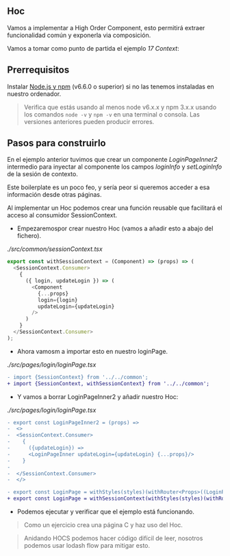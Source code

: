 ## Hoc

Vamos a implementar a High Order Component, esto permitirá extraer funcionalidad común y exponerla via composición.

Vamos a tomar como punto de partida el ejemplo _17 Context_:

## Prerrequisitos

Instalar [Node.js y npm](https://nodejs.org/en/) (v6.6.0 o superior) si no las tenemos instaladas en nuestro ordenador.

> Verifica que estás usando al menos node v6.x.x y npm 3.x.x usando los comandos `node -v` y `npm -v` en una terminal o consola. Las versiones anteriores pueden producir errores.

## Pasos para construirlo

En el ejemplo anterior tuvimos que crear un componente _LoginPageInner2_ intermedio para inyectar al componente los campos _loginInfo_ y _setLoginInfo_ de la sesión de contexto.

Este boilerplate es un poco feo, y sería peor si queremos acceder a esa información desde otras páginas.

Al implementar un Hoc podemos crear una función reusable que facilitará el acceso al consumidor SessionContext.

- Empezaremospor crear nuestro Hoc (vamos a añadir esto a abajo del fichero).

_./src/common/sessionContext.tsx_

```javascript
export const withSessionContext = (Component) => (props) => (
  <SessionContext.Consumer>
    {
      ({ login, updateLogin }) => (
        <Component
          {...props}
          login={login}
          updateLogin={updateLogin}
        />
      )
    }
  </SessionContext.Consumer>
);
```

- Ahora vamosm a importar esto en nuestro loginPage.

_./src/pages/login/loginPage.tsx_

```diff
- import {SessionContext} from '../../common';
+ import {SessionContext, withSessionContext} from '../../common';
```

- Y vamos a borrar LoginPageInner2 y añadir nuestro Hoc:

_./src/pages/login/loginPage.tsx_

```diff
- export const LoginPageInner2 = (props) =>
-  <>
-  <SessionContext.Consumer>
-    {
-      ({updateLogin}) =>
-      <LoginPageInner updateLogin={updateLogin} {...props}/>
-    }
-
-  </SessionContext.Consumer>
-  </>

- export const LoginPage = withStyles(styles)(withRouter<Props>((LoginPageInner2)));
+ export const LoginPage = withSessionContext(withStyles(styles)(withRouter<Props>((LoginPageInner))));
```

- Podemos ejecutar y verificar que el ejemplo está funcionando.

> Como un ejercicio crea una página C y haz uso del Hoc.

> Anidando HOCS podemos hacer código difícil de leer, nosotros podemos usar lodash flow para mitigar esto.